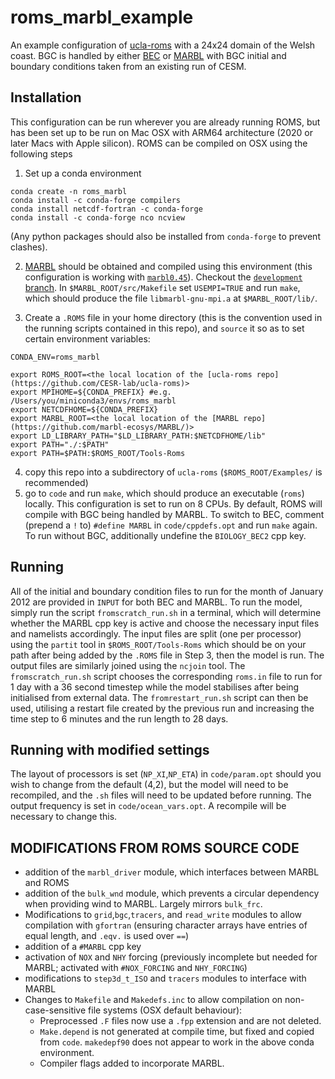 # roms_marbl_example
An example configuration of [ucla-roms](https://github.com/CESR-lab/ucla-roms) with a 24x24 domain of the Welsh coast.
BGC is handled by either [BEC]( https://doi.org/10.1029/2004GB002220) or [MARBL](https://doi.org/10.1029/2021MS002647) with BGC initial and boundary conditions taken from an existing run of CESM.


## Installation
This configuration can be run wherever you are already running ROMS, but has been set up to be run on Mac OSX with ARM64 architecture (2020 or later Macs with Apple silicon). 
ROMS can be compiled on OSX using the following steps

1. Set up a conda environment 

```
conda create -n roms_marbl
conda install -c conda-forge compilers
conda install netcdf-fortran -c conda-forge
conda install -c conda-forge nco ncview
```
(Any python packages should also be installed from `conda-forge` to prevent clashes).

2. [MARBL](https://github.com/marbl-ecosys/MARBL/) should be obtained and compiled using this environment (this configuration is working with [`marbl0.45`](https://github.com/marbl-ecosys/MARBL/releases/tag/marbl0.45.0)).
Checkout the [`development` branch](https://github.com/marbl-ecosys/MARBL/tree/development). In `$MARBL_ROOT/src/Makefile` set `USEMPI=TRUE` and run `make`, which should produce the file `libmarbl-gnu-mpi.a` at `$MARBL_ROOT/lib/`.

3. Create a `.ROMS` file in your home directory (this is the convention used in the running scripts contained in this repo), and `source` it so as to set certain environment variables:
```
CONDA_ENV=roms_marbl

export ROMS_ROOT=<the local location of the [ucla-roms repo](https://github.com/CESR-lab/ucla-roms)>
export MPIHOME=${CONDA_PREFIX} #e.g. /Users/you/miniconda3/envs/roms_marbl
export NETCDFHOME=${CONDA_PREFIX}
export MARBL_ROOT=<the local location of the [MARBL repo](https://github.com/marbl-ecosys/MARBL/)>
export LD_LIBRARY_PATH="$LD_LIBRARY_PATH:$NETCDFHOME/lib"
export PATH="./:$PATH"
export PATH=$PATH:$ROMS_ROOT/Tools-Roms
```
4. copy this repo into a subdirectory of `ucla-roms` (`$ROMS_ROOT/Examples/` is recommended)
5. go to `code` and run `make`, which should produce an executable (`roms`) locally. This configuration is set to run on 8 CPUs.
   By default, ROMS will compile with BGC being handled by MARBL.
   To switch to BEC, comment (prepend a `!` to) `#define MARBL` in `code/cppdefs.opt` and run `make` again.
   To run without BGC, additionally undefine the `BIOLOGY_BEC2` cpp key.

## Running
All of the initial and boundary condition files to run for the month of January 2012 are provided in `INPUT` for both BEC and MARBL. 
To run the model, simply run the script `fromscratch_run.sh` in a terminal, which will determine whether the MARBL cpp key is active and choose the necessary input files and namelists accordingly.
The input files are split (one per processor) using the `partit` tool in `$ROMS_ROOT/Tools-Roms` which should be on your path after being added by the `.ROMS` file in Step 3, then the model is run.
The output files are similarly joined using the `ncjoin` tool.
The `fromscratch_run.sh` script chooses the corresponding `roms.in` file to run for 1 day with a 36 second timestep while the model stabilises after being initialised from external data. 
The `fromrestart_run.sh` script can then be used, utilising a restart file created by the previous run and increasing the time step to 6 minutes and the run length to 28 days.

## Running with modified settings
The layout of processors is set (`NP_XI`,`NP_ETA`) in `code/param.opt` should you wish to change from the default (4,2), but the model will need to be recompiled, and the `.sh` files will need to be updated before running.
The output frequency is set in `code/ocean_vars.opt`. A recompile will be necessary to change this.

## MODIFICATIONS FROM ROMS SOURCE CODE
- addition of the `marbl_driver` module, which interfaces between MARBL and ROMS
- addition of the `bulk_wnd` module, which prevents a circular dependency when providing wind to MARBL. Largely mirrors `bulk_frc`.
- Modifications to `grid`,`bgc`,`tracers`, and `read_write` modules to allow compilation with `gfortran` (ensuring character arrays have entries of equal length, and `.eqv.` is used over `==`)
- addition of a `#MARBL` cpp key
- activation of `NOX` and `NHY` forcing (previously incomplete but needed for MARBL; activated with `#NOX_FORCING` and `NHY_FORCING`)
- modifications to `step3d_t_ISO` and `tracers` modules to interface with MARBL
- Changes to `Makefile` and `Makedefs.inc` to allow compilation on non-case-sensitive file systems (OSX default behaviour):
     - Preprocessed `.F` files now use a `.fpp` extension and are not deleted.
     - `Make.depend` is not generated at compile time, but fixed and copied from `code`. `makedepf90` does not appear to work in the above conda environment.
     - Compiler flags added to incorporate MARBL.
